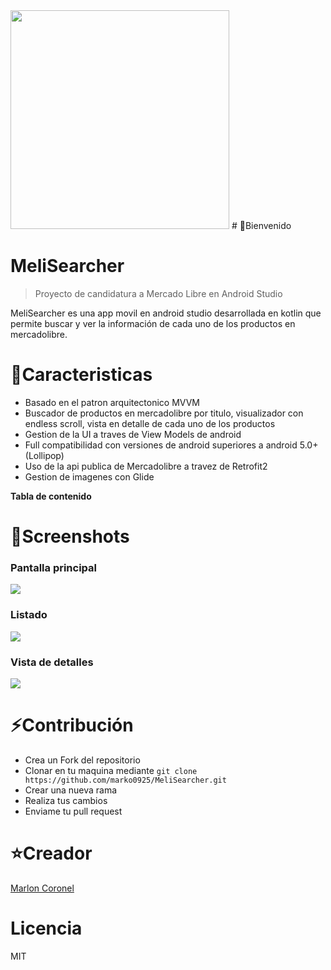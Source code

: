 
<img src="https://camo.githubusercontent.com/3b7c592ede97b6138ffd4b1cc1541c2f3b11fd39/687474703a2f2f33312e6d656469612e74756d626c722e636f6d2f31376665613932306666333665663466356238373764353231366137616164392f74756d626c725f6d6f39786a65387a5a34317163626975666f315f313238302e676966" height="350px" width ="350px">
# 👋Bienvenido 

# MeliSearcher
> Proyecto de candidatura a Mercado Libre en Android Studio

MeliSearcher es una app movil en android studio desarrollada en kotlin que permite buscar y ver la información de cada uno de los productos en mercadolibre.
 
# 🧠Caracteristicas

- Basado en el patron arquitectonico MVVM
- Buscador de productos en mercadolibre por titulo, visualizador con endless scroll, vista en detalle de cada uno de los productos 
- Gestion de la UI a traves de View Models de android
- Full compatibilidad con versiones de android superiores a android 5.0+ (Lollipop)
- Uso de la api publica de Mercadolibre a travez de Retrofit2
- Gestion de imagenes con Glide


**Tabla de contenido**


# 🌱Screenshots

### Pantalla principal
![](https://i.ibb.co/GTMjQt8/Screenshot-31-08-2021-9-49-34-p-m.jpg)
### Listado
![](https://i.ibb.co/v3TQnks/Screenshot-20210831-214958.png)
### Vista de detalles
![](https://i.ibb.co/94dv0sf/Screenshot-31-08-2021-9-51-02-p-m.jpg)

# ⚡Contribución
- Crea un Fork del repositorio
- Clonar en tu maquina mediante `git clone https://github.com/marko0925/MeliSearcher.git`
- Crear una nueva rama
- Realiza tus cambios
- Enviame tu pull request

# ⭐️Creador
[Marlon Coronel](https://www.linkedin.com/in/marlon-coronel-904124219/ "Marlon Coronel")
# Licencia
MIT
